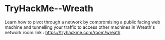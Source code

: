 # TryHackMe--Wreath
Learn how to pivot through a network by compromising a public facing web machine and tunnelling your traffic to access other machines in Wreath's network
 room link : https://tryhackme.com/room/wreath
